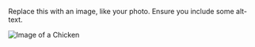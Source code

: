 Replace this with an image, like your photo. Ensure you include some alt-text.

![Image of a Chicken](https://www.google.com/imgres?imgurl=https%3A%2F%2Fupload.wikimedia.org%2Fwikipedia%2Fcommons%2Fa%2Fa3%2FChicken.png&imgrefurl=https%3A%2F%2Fcommons.wikimedia.org%2Fwiki%2FFile%3AChicken.png&docid=3KDvFfTxKjnsfM&tbnid=4eE0dhM2lW9SzM%3A&vet=10ahUKEwiL-8f57sjkAhUPPK0KHSswAdwQMwhsKAAwAA..i&w=3816&h=2025&safe=strict&bih=913&biw=1280&q=chicken&ved=0ahUKEwiL-8f57sjkAhUPPK0KHSswAdwQMwhsKAAwAA&iact=mrc&uact=8)
